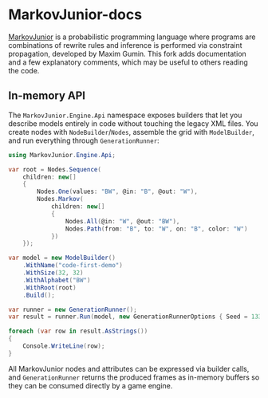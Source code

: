 # MarkovJunior-docs
[MarkovJunior](https://github.com/mxgmn/MarkovJunior) is a probabilistic programming language where programs are combinations of rewrite rules and inference is performed via constraint propagation, developed by Maxim Gumin. This fork adds documentation and a few explanatory comments, which may be useful to others reading the code.

## In-memory API

The `MarkovJunior.Engine.Api` namespace exposes builders that let you describe models entirely in code without touching the legacy XML files. You create nodes with `NodeBuilder`/`Nodes`, assemble the grid with `ModelBuilder`, and run everything through `GenerationRunner`:

```csharp
using MarkovJunior.Engine.Api;

var root = Nodes.Sequence(
    children: new[]
    {
        Nodes.One(values: "BW", @in: "B", @out: "W"),
        Nodes.Markov(
            children: new[]
            {
                Nodes.All(@in: "W", @out: "BW"),
                Nodes.Path(from: "B", to: "W", on: "B", color: "W")
            })
    });

var model = new ModelBuilder()
    .WithName("code-first-demo")
    .WithSize(32, 32)
    .WithAlphabet("BW")
    .WithRoot(root)
    .Build();

var runner = new GenerationRunner();
var result = runner.Run(model, new GenerationRunnerOptions { Seed = 1337 });

foreach (var row in result.AsStrings())
{
    Console.WriteLine(row);
}
```

All MarkovJunior nodes and attributes can be expressed via builder calls, and `GenerationRunner` returns the produced frames as in-memory buffers so they can be consumed directly by a game engine.
